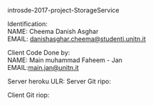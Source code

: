 introsde-2017-project-StorageService


Identification:  
NAME: Cheema Danish Asghar  
EMAIL: danishasghar.cheema@studenti.unitn.it  

Client Code Done by:  
NAME: Main muhammad Faheem - Jan  
EMAIL:main.jan@unitn.it  

Server heroku ULR:
Server Git ripo:

Client Git riop:

